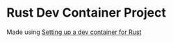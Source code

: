 # Rust Dev Container Project

Made using [Setting up a dev container for Rust](https://hjeunc.github.io/comp423-course-notes/tutorials/rust-setup/)